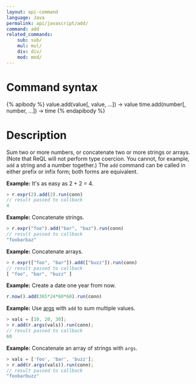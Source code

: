 ```yaml
---
layout: api-command
language: Java
permalink: api/javascript/add/
command: add
related_commands:
    sub: sub/
    mul: mul/
    div: div/
    mod: mod/
---
```


# Command syntax #

{% apibody %}
value.add(value[, value, ...]) &rarr; value
time.add(number[, number, ...]) &rarr; time
{% endapibody %}

# Description #

Sum two or more numbers, or concatenate two or more strings or arrays. (Note that ReQL will not perform type coercion. You cannot, for example, `add` a string and a number together.) The `add` command can be called in either prefix or infix form; both forms are equivalent.

__Example:__ It's as easy as 2 + 2 = 4.

```js
> r.expr(2).add(2).run(conn)
// result passed to callback
4
```

__Example:__ Concatenate strings.

```js
> r.expr("foo").add("bar", "baz").run(conn)
// result passed to callback
"foobarbaz"
```


__Example:__ Concatenate arrays.

```js
> r.expr(["foo", "bar"]).add(["buzz"]).run(conn)
// result passed to callback
[ "foo", "bar", "buzz" ]
```


__Example:__ Create a date one year from now.

```js
r.now().add(365*24*60*60).run(conn)
```

__Example:__ Use [args](/api/javascript/args) with `add` to sum multiple values.

```js
> vals = [10, 20, 30];
> r.add(r.args(vals)).run(conn);
// result passed to callback
60
```

__Example:__ Concatenate an array of strings with `args`.

```js
> vals = ['foo', 'bar', 'buzz'];
> r.add(r.args(vals)).run(conn);
// result passed to callback
"foobarbuzz"
```
